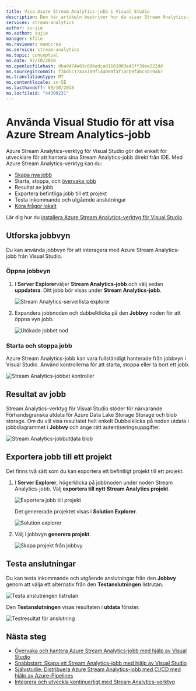 ```yaml
---
title: Visa Azure Stream Analytics-jobb i Visual Studio
description: Den här artikeln beskriver hur du visar Stream Analytics-jobb i Visual Studio.
services: stream-analytics
author: su-jie
ms.author: sujie
manager: kfile
ms.reviewer: mamccrea
ms.service: stream-analytics
ms.topic: conceptual
ms.date: 07/10/2018
ms.openlocfilehash: dba0474e83c886edcad1101083e45ff39ee222dd
ms.sourcegitcommit: f3bd5c17a3a189f144008faf1acb9fabc5bc9ab7
ms.translationtype: MT
ms.contentlocale: sv-SE
ms.lasthandoff: 09/10/2018
ms.locfileid: "44300231"
---
```

# <a name="use-visual-studio-to-view-azure-stream-analytics-jobs"></a>Använda Visual Studio för att visa Azure Stream Analytics-jobb

Azure Stream Analytics-verktyg för Visual Studio gör det enkelt för utvecklare för att hantera sina Stream Analytics-jobb direkt från IDE. Med Azure Stream Analytics-verktyg kan du:
- [Skapa nya jobb](stream-analytics-quick-create-vs.md)
- Starta, stoppa, och [övervaka jobb](stream-analytics-monitor-jobs-use-vs.md)
- Resultat av jobb
- Exportera befintliga jobb till ett projekt
- Testa inkommande och utgående anslutningar
- [Köra frågor lokalt](stream-analytics-vs-tools-local-run.md)

Lär dig hur du [installera Azure Stream Analytics-verktyg för Visual Studio](stream-analytics-tools-for-visual-studio-install.md).

## <a name="explore-the-job-view"></a>Utforska jobbvyn

Du kan använda jobbvyn för att interagera med Azure Stream Analytics-jobb från Visual Studio.

### <a name="open-the-job-view"></a>Öppna jobbvyn

1. I **Server Explorer**väljer **Stream Analytics-jobb** och välj sedan **uppdatera**. Ditt jobb bör visas under **Stream Analytics-jobb**.

    ![Stream Analytics-serverlista explorer](./media/stream-analytics-vs-tools/stream-analytics-tools-for-vs-list-jobs-01.png)



2. Expandera jobbnoden och dubbelklicka på den **Jobbvy** noden för att öppna vyn jobb.
    
   ![Utökade jobbet nod](./media/stream-analytics-vs-tools/stream-analytics-tools-for-vs-job-view-01.png)

### <a name="start-and-stop-jobs"></a>Starta och stoppa jobb

Azure Stream Analytics-jobb kan vara fullständigt hanterade från jobbvyn i Visual Studio. Använd kontrollerna för att starta, stoppa eller ta bort ett jobb.
    
   ![Stream Analytics-jobbet kontroller](./media/stream-analytics-vs-tools/azure-stream-analytics-job-view-controls.png)


## <a name="check-job-results"></a>Resultat av jobb

Stream Analytics-verktyg för Visual Studio stöder för närvarande Förhandsgranska utdata för Azure Data Lake Storage Storage och blob storage. Om du vill visa resultatet helt enkelt Dubbelklicka på noden utdata i jobbdiagrammet i **Jobbvy** och ange rätt autentiseringsuppgifter.

   ![Stream Analytics-jobbutdata blob](./media/stream-analytics-vs-tools/stream-analytics-blob-preview.png)


## <a name="export-jobs-to-a-project"></a>Exportera jobb till ett projekt

Det finns två sätt som du kan exportera ett befintligt projekt till ett projekt.

1. I **Server Explorer**, högerklicka på jobbnoden under noden Stream Analytics-jobb. Välj **exportera till nytt Stream Analytics projekt**.
    
   ![Exportera jobb till projekt](./media/stream-analytics-vs-tools/stream-analytics-tools-for-vs-export-job-01.png)
    
    Det genererade projektet visas i **Solution Explorer**.
    
   ![Solution explorer](./media/stream-analytics-vs-tools/stream-analytics-tools-for-vs-export-job-02.png)

2. Välj i jobbvyn **generera projekt**.
    
   ![Skapa projekt från jobbvy](./media/stream-analytics-vs-tools/stream-analytics-tools-for-vs-export-job-03.png)

## <a name="test-connections"></a>Testa anslutningar

Du kan testa inkommande och utgående anslutningar från den **Jobbvy** genom att välja ett alternativ från den **Testanslutningen** listrutan.

   ![Testa anslutningen listrutan](./media/stream-analytics-vs-tools/stream-analytics-test-connection-dropdown.png)

Den **Testanslutningen** visas resultaten i **utdata** fönster.

   ![Testresultat för anslutning](./media/stream-analytics-vs-tools/stream-analytics-test-connection-results.png)

## <a name="next-steps"></a>Nästa steg

* [Övervaka och hantera Azure Stream Analytics-jobb med hjälp av Visual Studio](stream-analytics-monitor-jobs-use-vs.md)
* [Snabbstart: Skapa ett Stream Analytics-jobb med hjälp av Visual Studio](stream-analytics-quick-create-vs.md)
* [Självstudie: Distribuera Azure Stream Analytics-jobb med CI/CD med hjälp av Azure-Pipelines](stream-analytics-tools-visual-studio-cicd-vsts.md)
* [Integrera och utveckla kontinuerligt med Stream Analytics-verktyg](stream-analytics-tools-for-visual-studio-cicd.md)
